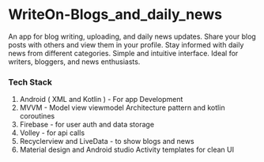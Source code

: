 # WriteOn-Blogs_and_daily_news
An app for blog writing, uploading, and daily news updates. Share your blog posts with others and view them in your profile. Stay informed with daily news from different categories. Simple and intuitive interface. Ideal for writers, bloggers, and news enthusiasts.
### Tech Stack
1. Android ( XML and Kotlin ) - For app Development
2. MVVM - Model view viewmodel Architecture pattern and kotlin coroutines
4. Firebase - for user auth and data storage
5. Volley - for api calls
6. Recyclerview and LiveData - to show blogs and news
7. Material design and Android studio Activity templates for clean UI

